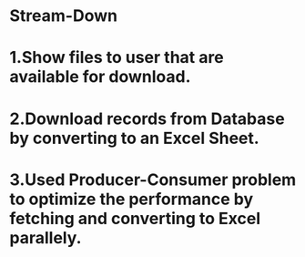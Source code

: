 # Stream-Down
# 1.Show files to user that are available for download. 
# 2.Download records from Database by converting to an Excel Sheet.
# 3.Used Producer-Consumer problem to optimize the performance by fetching and converting to Excel parallely.
